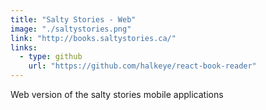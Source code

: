 ```yaml
---
title: "Salty Stories - Web"
image: "./saltystories.png"
link: "http://books.saltystories.ca/"
links:
  - type: github
    url: "https://github.com/halkeye/react-book-reader"
---
```


Web version of the salty stories mobile applications

